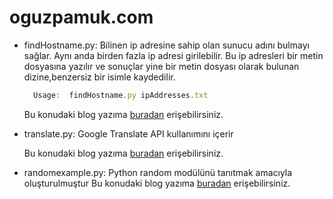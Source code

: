 # oguzpamuk.com

- findHostname.py: Bilinen ip adresine sahip olan sunucu adını bulmayı sağlar. Aynı anda birden fazla ip adresi girilebilir. Bu ip adresleri bir metin dosyasına yazılır ve sonuçlar yine bir metin dosyası olarak bulunan dizine,benzersiz bir isimle kaydedilir.  </br> 

  ```javascript
    Usage:  findHostname.py ipAddresses.txt 
  ```
    
    Bu konudaki blog yazıma [buradan](http://www.oguzpamuk.com/2016/10/01/ip-adresinden-hostname-bulmak/) erişebilirsiniz.
    
- translate.py: Google Translate API kullanımını içerir </br>
    
    Bu konudaki blog yazıma [buradan](http://www.oguzpamuk.com/2016/10/01/python-ve-google-translate/) erişebilirsiniz.
    
- randomexample.py: Python random modülünü tanıtmak amacıyla oluşturulmuştur
    Bu konudaki blog yazıma [buradan](http://www.oguzpamuk.com/2016/10/09/python-random-modulu/) erişebilirsiniz.
    


